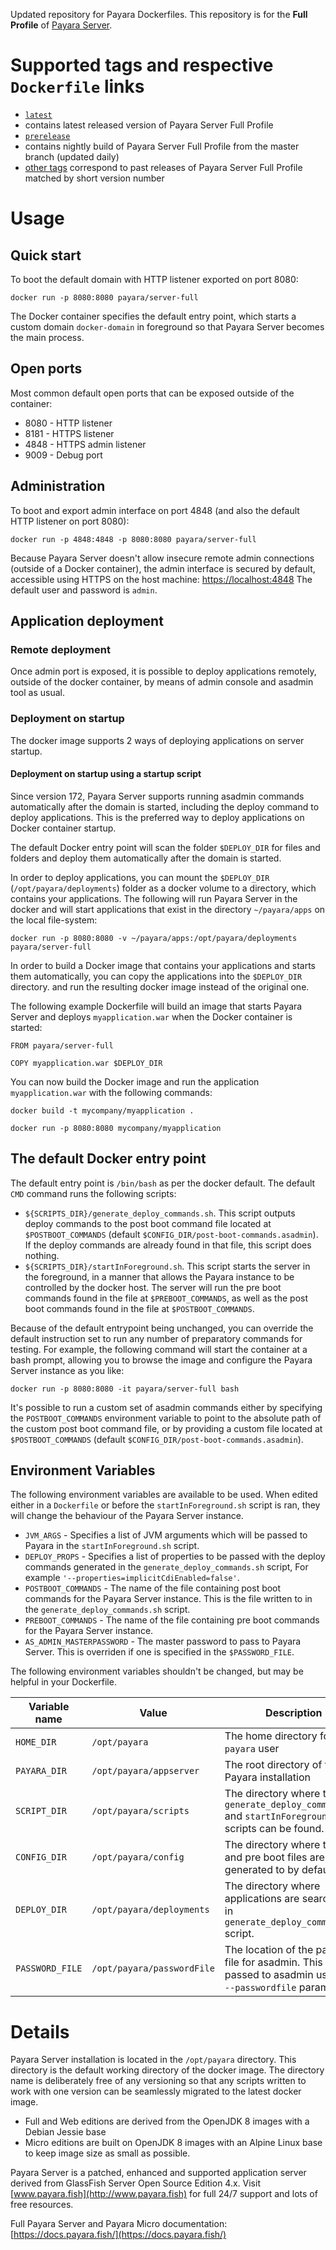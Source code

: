 Updated repository for Payara Dockerfiles. This repository is for the **Full Profile** of [Payara Server](http://www.payara.fish).

# Supported tags and respective `Dockerfile` links

-	[`latest`](https://github.com/payara/docker-payaraserver-full/blob/master/Dockerfile)
  - contains latest released version of Payara Server Full Profile
-	[`prerelease`](https://github.com/payara/docker-payaraserver-full/blob/prerelease/Dockerfile)
  - contains nightly build of Payara Server Full Profile from the master branch (updated daily)
-	[other tags](https://hub.docker.com/r/payara/server-full/tags/) correspond to past releases of Payara Server Full Profile matched by short version number

# Usage

## Quick start

To boot the default domain with HTTP listener exported on port 8080:

```
docker run -p 8080:8080 payara/server-full
```

The Docker container specifies the default entry point, which starts a custom domain `docker-domain` in foreground so that Payara Server becomes the main process.

## Open ports

Most common default open ports that can be exposed outside of the container:

 - 8080 - HTTP listener
 - 8181 - HTTPS listener
 - 4848 - HTTPS admin listener
 - 9009 - Debug port

## Administration

To boot and export admin interface on port 4848 (and also the default HTTP listener on port 8080):

```
docker run -p 4848:4848 -p 8080:8080 payara/server-full
```

Because Payara Server doesn't allow insecure remote admin connections (outside of a Docker container), the admin interface is secured by default, accessible using HTTPS on the host machine: [https://localhost:4848](https://localhost:4848) The default user and password is `admin`.

## Application deployment

### Remote deployment

Once admin port is exposed, it is possible to deploy applications remotely, outside of the docker container, by means of admin console and asadmin tool as usual.

### Deployment on startup

The docker image supports 2 ways of deploying applications on server startup.

#### Deployment on startup using a startup script

Since version 172, Payara Server supports running asadmin commands automatically after the domain is started, including the deploy command to deploy applications. This is the preferred way to deploy applications on Docker container startup.

The default Docker entry point will scan the folder `$DEPLOY_DIR` for files and folders and deploy them automatically after the domain is started.

In order to deploy applications, you can mount the `$DEPLOY_DIR` (`/opt/payara/deployments`) folder as a docker volume to a directory, which contains your applications. The following will run Payara Server in the docker and will start applications that exist in the directory `~/payara/apps` on the local file-system:

```
docker run -p 8080:8080 -v ~/payara/apps:/opt/payara/deployments payara/server-full
```

In order to build a Docker image that contains your applications and starts them automatically, you can copy the applications into the `$DEPLOY_DIR` directory. and run the resulting docker image instead of the original one.

The following example Dockerfile will build an image that starts Payara Server and deploys `myapplication.war` when the Docker container is started:

```
FROM payara/server-full

COPY myapplication.war $DEPLOY_DIR
```

You can now build the Docker image and run the application `myapplication.war` with the following commands:

```
docker build -t mycompany/myapplication .
```

```
docker run -p 8080:8080 mycompany/myapplication
```

## The default Docker entry point

The default entry point is `/bin/bash` as per the docker default. The default `CMD` command runs the following scripts:

- `${SCRIPTS_DIR}/generate_deploy_commands.sh`. This script outputs deploy commands to the post boot command file located at `$POSTBOOT_COMMANDS` (default `$CONFIG_DIR/post-boot-commands.asadmin`). If the deploy commands are already found in that file, this script does nothing.
- `${SCRIPTS_DIR}/startInForeground.sh`. This script starts the server in the foreground, in a manner that allows the Payara instance to be controlled by the docker host. The server will run the pre boot commands found in the file at `$PREBOOT_COMMANDS`, as well as the post boot commands found in the file at `$POSTBOOT_COMMANDS`.

Because of the default entrypoint being unchanged, you can override the default instruction set to run any number of preparatory commands for testing. For example, the following command will start the container at a bash prompt, allowing you to browse the image and configure the Payara Server instance as you like:

```
docker run -p 8080:8080 -it payara/server-full bash
```

It's possible to run a custom set of asadmin commands either by specifying the `POSTBOOT_COMMANDS` environment variable to point to the absolute path of the custom post boot command file, or by providing a custom file located at `$POSTBOOT_COMMANDS` (default `$CONFIG_DIR/post-boot-commands.asadmin`).

## Environment Variables

The following environment variables are available to be used. When edited either in a `Dockerfile` or before the `startInForeground.sh` script is ran, they will change the behaviour of the Payara Server instance.

- `JVM_ARGS` - Specifies a list of JVM arguments which will be passed to Payara in the `startInForeground.sh` script.
- `DEPLOY_PROPS` - Specifies a list of properties to be passed with the deploy commands generated in the `generate_deploy_commands.sh` script, For example `'--properties=implicitCdiEnabled=false'`.
- `POSTBOOT_COMMANDS` - The name of the file containing post boot commands for the Payara Server instance. This is the file written to in the `generate_deploy_commands.sh` script.
- `PREBOOT_COMMANDS` - The name of the file containing pre boot commands for the Payara Server instance.
- `AS_ADMIN_MASTERPASSWORD` - The master password to pass to Payara Server. This is overriden if one is specified in the `$PASSWORD_FILE`.

The following environment variables shouldn't be changed, but may be helpful in your Dockerfile.

|  Variable name  |           Value            | Description |
| --------------- | -------------------------- | ----------- |
| `HOME_DIR`      | `/opt/payara`              | The home directory for the `payara` user |
| `PAYARA_DIR`    | `/opt/payara/appserver`    | The root directory of the Payara installation |
| `SCRIPT_DIR`    | `/opt/payara/scripts`      | The directory where the `generate_deploy_commands.sh` and `startInForeground.sh` scripts can be found. |
| `CONFIG_DIR`    | `/opt/payara/config`       | The directory where the post and pre boot files are generated to by default. |
| `DEPLOY_DIR`    | `/opt/payara/deployments`  | The directory where applications are searched for in `generate_deploy_commands.sh` script. |
| `PASSWORD_FILE` | `/opt/payara/passwordFile` | The location of the password file for asadmin. This can be passed to asadmin using the `--passwordfile` parameter. |

# Details

Payara Server installation is located in the `/opt/payara` directory. This directory is the default working directory of the docker image. The directory name is deliberately free of any versioning so that any scripts written to work with one version can be seamlessly migrated to the latest docker image.

- Full and Web editions are derived from the OpenJDK 8 images with a Debian Jessie base
- Micro editions are built on OpenJDK 8 images with an Alpine Linux base to keep image size as small as possible.

Payara Server is a patched, enhanced and supported application server derived from GlassFish Server Open Source Edition 4.x. Visit [www.payara.fish](http://www.payara.fish) for full 24/7 support and lots of free resources.

Full Payara Server and Payara Micro documentation: [https://docs.payara.fish/](https://docs.payara.fish/)
